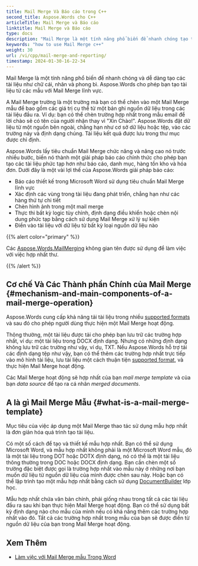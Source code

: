 ```yaml
---
title: Mail Merge Và Báo cáo trong C++
second_title: Aspose.Words cho C++
articleTitle: Mail Merge và Báo cáo
linktitle: Mail Merge và Báo cáo
type: docs
description: "Mail Merge là một tính năng phổ biến để nhanh chóng tạo tài liệu bằng cách sử dụng C++. Aspose.Words cho C++ lấy tiêu chuẩn Mail Merge chức năng và nâng cao nó trước nhiều bước, biến nó thành một giải pháp báo cáo chính thức cho phép bạn tạo các tài liệu phức tạp hơn như báo cáo, danh mục, hàng tồn kho và hóa đơn."
keywords: "how to use Mail Merge c++"
weight: 30
url: /vi/cpp/mail-merge-and-reporting/
timestamp: 2024-01-30-16-22-34
---
```


Mail Merge là một tính năng phổ biến để nhanh chóng và dễ dàng tạo các tài liệu như chữ cái, nhãn và phong bì. Aspose.Words cho phép bạn tạo tài liệu từ các mẫu với Mail Merge lĩnh vực.

A Mail Merge trường là một trường mà bạn có thể chèn vào một Mail Merge mẫu để bao gồm các giá trị cụ thể từ một bản ghi nguồn dữ liệu trong các tài liệu đầu ra. Ví dụ: bạn có thể chèn trường hợp nhất trong mẫu email để lời chào sẽ có tên của người nhận thay vì "Xin Chào!". Aspose.Words đặt dữ liệu từ một nguồn bên ngoài, chẳng hạn như cơ sở dữ liệu hoặc tệp, vào các trường này và định dạng chúng. Tài liệu kết quả được lưu trong thư mục được chỉ định.

Aspose.Words lấy tiêu chuẩn Mail Merge chức năng và nâng cao nó trước nhiều bước, biến nó thành một giải pháp báo cáo chính thức cho phép bạn tạo các tài liệu phức tạp hơn như báo cáo, danh mục, hàng tồn kho và hóa đơn. Dưới đây là một vài lợi thế của Aspose.Words giải pháp báo cáo:

- Báo cáo thiết kế trong Microsoft Word sử dụng tiêu chuẩn Mail Merge lĩnh vực
- Xác định các vùng trong tài liệu đang phát triển, chẳng hạn như các hàng thứ tự chi tiết
- Chèn hình ảnh trong một mail merge
- Thực thi bất kỳ logic tùy chỉnh, định dạng điều khiển hoặc chèn nội dung phức tạp bằng cách sử dụng Mail Merge xử lý sự kiện
- Điền vào tài liệu với dữ liệu từ bất kỳ loại nguồn dữ liệu nào

{{% alert color="primary" %}}

Các [Aspose.Words.MailMerging](https://reference.aspose.com/words/cpp/aspose.words.mailmerging/) không gian tên được sử dụng để làm việc với việc hợp nhất thư.

{{% /alert %}}

## Cơ chế Và Các Thành phần Chính của Mail Merge {#mechanism-and-main-components-of-a-mail-merge-operation}

Aspose.Words cung cấp khả năng tải tài liệu trong nhiều [supported formats](https://reference.aspose.com/words/cpp/aspose.words/loadformat/) và sau đó cho phép người dùng thực hiện một Mail Merge hoạt động.

Thông thường, một tài liệu được tải cho phép bạn lưu trữ các trường hợp nhất, ví dụ: một tài liệu trong DOCX định dạng. Nhưng có những định dạng không lưu trữ các trường như vậy, ví dụ, TXT. Nếu Aspose.Words hỗ trợ tải các định dạng tệp như vậy, bạn có thể thêm các trường hợp nhất trực tiếp vào mô hình tài liệu, lưu tài liệu một cách thuận tiện [supported format](https://reference.aspose.com/words/cpp/aspose.words/saveformat/), và thực hiện Mail Merge hoạt động.

Các Mail Merge hoạt động sẽ hợp nhất của bạn *mail merge template* và của bạn *data source* để tạo ra cá nhân *merged documents*.

## A là gì Mail Merge Mẫu {#what-is-a-mail-merge-template}

Mục tiêu của việc áp dụng một Mail Merge thao tác sử dụng mẫu hợp nhất là đơn giản hóa quá trình tạo tài liệu.

Có một số cách để tạo và thiết kế mẫu hợp nhất. Bạn có thể sử dụng Microsoft Word, và mẫu hợp nhất không phải là một Microsoft Word mẫu, đó là một tài liệu trong DOT hoặc DOTX định dạng, nó có thể là một tài liệu thông thường trong DOC hoặc DOCX định dạng. Bạn cần chèn một số trường đặc biệt được gọi là trường hợp nhất vào mẫu này ở những nơi bạn muốn dữ liệu từ nguồn dữ liệu của mình được chèn sau này. Hoặc bạn có thể lập trình tạo một mẫu hợp nhất bằng cách sử dụng [DocumentBuilder](https://reference.aspose.com/words/cpp/aspose.words/documentbuilder/) lớp học.

Mẫu hợp nhất chứa văn bản chính, phải giống nhau trong tất cả các tài liệu đầu ra sau khi bạn thực hiện Mail Merge hoạt động. Bạn có thể sử dụng bất kỳ định dạng nào cho mẫu của mình nếu có khả năng thêm các trường hợp nhất vào đó. Tất cả các trường hợp nhất trong mẫu của bạn sẽ được điền từ nguồn dữ liệu của bạn trong Mail Merge hoạt động.


## Xem Thêm

- [Làm việc với Mail Merge mẫu Trong Word](https://docs.microsoft.com/en-us/power-platform/admin/work-mail-merge-templates)
